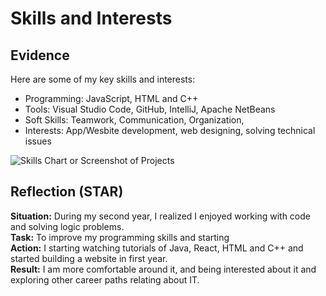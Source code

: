 # Skills and Interests

## Evidence
Here are some of my key skills and interests:

- Programming: JavaScript, HTML and C++
- Tools: Visual Studio Code, GitHub, IntelliJ, Apache NetBeans
- Soft Skills: Teamwork, Communication, Organization,
- Interests: App/Wesbite development, web designing, solving technical issues

![Skills Chart or Screenshot of Projects](images/skills-interest.pngimages/StudentSelfEnrollment.png)

## Reflection (STAR)
**Situation:** During my second year, I realized I enjoyed working with code and solving logic problems.  
**Task:** To improve my programming skills and starting  
**Action:** I starting watching tutorials of Java, React, HTML and C++ and started building a website in first year.  
**Result:** I am more comfortable around it, and being interested about it and exploring other career paths relating about IT.

